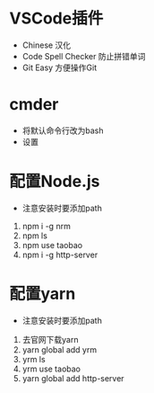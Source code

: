 # VSCode插件
* Chinese 汉化
* Code Spell Checker 防止拼错单词
* Git Easy 方便操作Git

# cmder
* 将默认命令行改为bash
* 设置

# 配置Node.js
* 注意安装时要添加path
1. npm i -g nrm
2. npm ls
3. npm use taobao
4. npm i -g http-server

# 配置yarn
* 注意安装时要添加path
1. 去官网下载yarn
2. yarn global add yrm
3. yrm ls
4. yrm use taobao
5. yarn global add http-server